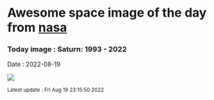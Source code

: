
# Awesome space image of the day from [nasa](https://api.nasa.gov/)

### Today image : Saturn: 1993 - 2022

Date : 2022-08-19


![](https://apod.nasa.gov/apod/image/2208/Saturn1993-2022Lb1024.jpg)

<small>Latest update : Fri Aug 19 23:15:50 2022</small>


